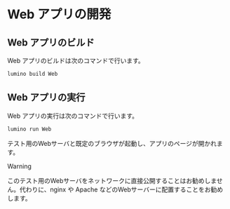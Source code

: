 Web アプリの開発
========

Web アプリのビルド
--------

Web アプリのビルドは次のコマンドで行います。

```sh
lumino build Web
```


Web アプリの実行
--------
Web アプリの実行は次のコマンドで行います。

```sh
lumino run Web
```

テスト用のWebサーバと既定のブラウザが起動し、アプリのページが開かれます。

> [!Warning]
> このテスト用のWebサーバをネットワークに直接公開することはお勧めしません。代わりに、nginx や Apache などのWebサーバーに配置することをお勧めします。
